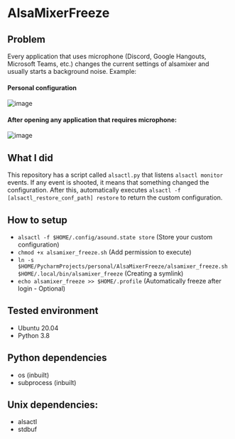 # AlsaMixerFreeze

## Problem
Every application that uses microphone (Discord, Google Hangouts, Microsoft Teams, etc.) changes the current settings of alsamixer and usually starts a background noise. Example:

#### Personal configuration
![image](https://user-images.githubusercontent.com/17178349/111149298-7bcd9e80-856b-11eb-88b9-d8d8021b77a4.png)

#### After opening any application that requires microphone:
![image](https://user-images.githubusercontent.com/17178349/111149397-9869d680-856b-11eb-80bb-69b1cbeebf1e.png)

## What I did
This repository has a script called `alsactl.py` that listens `alsactl monitor` events. If any event is shooted, it means that something changed the configuration. After this, automatically executes `alsactl -f [alsactl_restore_conf_path] restore` to return the custom configuration.

## How to setup
- `alsactl -f $HOME/.config/asound.state store` (Store your custom configuration)
- `chmod +x alsamixer_freeze.sh` (Add permission to execute)
- `ln -s $HOME/PycharmProjects/personal/AlsaMixerFreeze/alsamixer_freeze.sh $HOME/.local/bin/alsamixer_freeze` (Creating a symlink)
- `echo alsamixer_freeze >> $HOME/.profile` (Automatically freeze after login - Optional)

## Tested environment
- Ubuntu 20.04
- Python 3.8

## Python dependencies
- os (inbuilt)
- subprocess (inbuilt)

## Unix dependencies:
- alsactl
- stdbuf